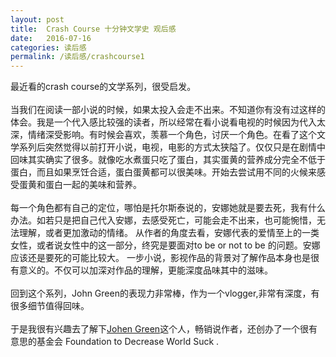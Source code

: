 ```yaml
---
layout: post
title:  Crash Course 十分钟文学史 观后感
date:   2016-07-16
categories: 读后感
permalink: /读后感/crashcourse1
---
```

    
    
最近看的crash course的文学系列，很受启发。<br><br>
当我们在阅读一部小说的时候，如果太投入会走不出来。不知道你有没有过这样的体会。我是一个代入感比较强的读者，所以经常在看小说看电视的时候因为代入太深，情绪深受影响。有时候会喜欢，羡慕一个角色，讨厌一个角色。在看了这个文学系列后突然觉得以前打开小说，电视，电影的方式太狭隘了。仅仅只是在剧情中回味其实确实了很多。就像吃水煮蛋只吃了蛋白，其实蛋黄的营养成分完全不低于蛋白，而且如果烹饪合适，蛋白蛋黄都可以很美味。开始去尝试用不同的火候来感受蛋黄和蛋白一起的美味和营养。<br><br>
    每一个角色都有自己的定位，哪怕是托尔斯泰说的，安娜她就是要去死，我有什么办法。如若只是把自己代入安娜，去感受死亡，可能会走不出来，也可能惋惜，无法理解，或者更加激动的情绪。 从作者的角度去看，安娜代表的爱情至上的一类女性，或者说女性中的这一部分，终究是要面对to be or not to be 的问题。安娜应该还是要死的可能比较大。
一步小说，影视作品的背景对了解作品本身也是很有意义的。不仅可以加深对作品的理解，更能深度品味其中的滋味。<br><br>
    回到这个系列，John Green的表现力非常棒，作为一个vlogger,非常有深度，有很多细节值得回味。<br><br>
    于是我很有兴趣去了解下[Johen Green](https://en.wikipedia.org/wiki/John_Green_(author))这个人，畅销说作者，还创办了一个很有意思的基金会 Foundation to Decrease World Suck . 

 
